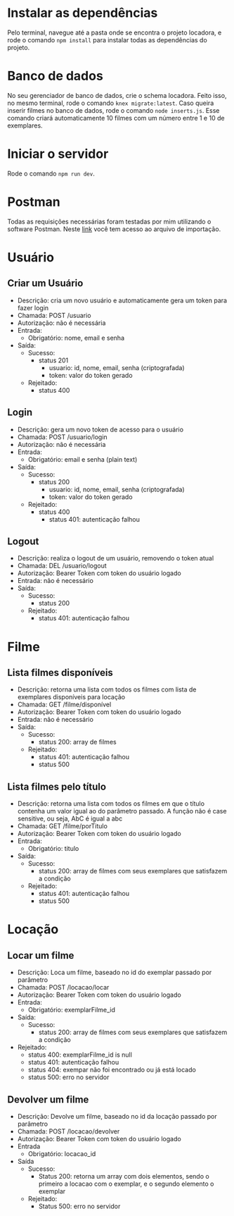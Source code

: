# Instalar as dependências
Pelo terminal, navegue até a pasta onde se encontra o projeto locadora, e rode o comando `npm install` para instalar todas as dependências do projeto.
# Banco de dados
No seu gerenciador de banco de dados, crie o schema locadora. Feito isso, no mesmo terminal, rode o comando `knex migrate:latest`. Caso queira inserir filmes no banco de dados, rode o comando `node inserts.js`. Esse comando criará automaticamente 10 filmes com um número entre 1 e 10 de exemplares.
# Iniciar o servidor
Rode o comando `npm run dev`.
# Postman
Todas as requisições necessárias foram testadas por mim utilizando o software Postman. Neste [link](https://drive.google.com/file/d/13fmhN-6FxFWVgxhHdozO-urnD8hJ3f_l/view?usp=sharing) você tem acesso ao arquivo de importação.

# Usuário
## Criar um Usuário
- Descrição: cria um novo usuário e automaticamente gera um token para fazer login
- Chamada: POST /usuario
- Autorização: não é necessária
- Entrada:
  - Obrigatório: nome, email e senha
- Saída:
  - Sucesso:
    - status 201
      - usuario: id, nome, email, senha (criptografada)
      - token: valor do token gerado
  - Rejeitado:
    - status 400
## Login
- Descrição: gera um novo token de acesso para o usuário
- Chamada: POST /usuario/login
- Autorização: não é necessária
- Entrada:
  - Obrigatório: email e senha (plain text)
- Saída:
  - Sucesso: 
    - status 200
      - usuario: id, nome, email, senha (criptografada)
      - token: valor do token gerado
  - Rejeitado:
    - status 400
      - status 401: autenticação falhou

## Logout
- Descrição: realiza o logout de um usuário, removendo o token atual
- Chamada: DEL /usuario/logout
- Autorização: Bearer Token com token do usuário logado
- Entrada: não é necessário
- Saída:
  - Sucesso:
    - status 200
  - Rejeitado:
    - status 401: autenticação falhou

# Filme
## Lista filmes disponíveis
- Descrição: retorna uma lista com todos os filmes com lista de exemplares disponíveis para locação
- Chamada: GET /filme/disponível
- Autorização: Bearer Token com token do usuário logado
- Entrada: não é necessário
- Saída:
  - Sucesso: 
    - status 200: array de filmes
  - Rejeitado:
    - status 401: autenticação falhou
    - status 500

## Lista filmes pelo título
- Descrição: retorna uma lista com todos os filmes em que o título contenha um valor igual ao do parâmetro passado. A função não é case sensitive, ou seja, AbC é igual a abc
- Chamada: GET /filme/porTitulo
- Autorização: Bearer Token com token do usuário logado
- Entrada:
  - Obrigatório: titulo
- Saída:
  - Sucesso:
    - status 200: array de filmes com seus exemplares que satisfazem a condição
  - Rejeitado:
    - status 401: autenticação falhou
    - status 500

# Locação
## Locar um filme
- Descrição: Loca um filme, baseado no id do exemplar passado por parâmetro
- Chamada: POST /locacao/locar
- Autorização: Bearer Token com token do usuário logado
- Entrada:
  - Obrigatório: exemplarFilme_id
- Saída:
  - Sucesso: 
    - status 200: array de filmes com seus exemplares que satisfazem a condição
- Rejeitado: 
    - status 400: exemplarFilme_id is null
    - status 401: autenticação falhou
    - status 404: exempar não foi encontrado ou já está locado
    - status 500: erro no servidor

## Devolver um filme
- Descrição: Devolve um filme, baseado no id da locação passado por parâmetro
- Chamada: POST /locacao/devolver
- Autorização: Bearer Token com token do usuário logado
- Entrada
  - Obrigatório: locacao_id
- Saída
  - Sucesso:
    - Status 200: retorna um array com dois elementos, sendo o primeiro a locacao com o exemplar, e o segundo elemento o exemplar
  - Rejeitado:
    - Status 500: erro no servidor

